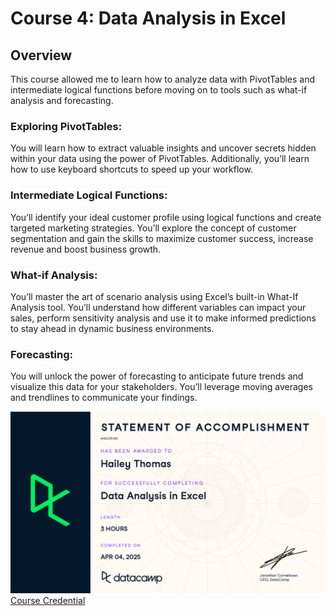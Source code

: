 # Course 4: Data Analysis in Excel

## Overview
This course allowed me to learn how to analyze data with PivotTables and intermediate logical functions before moving on to tools such as what-if analysis and forecasting.

### Exploring PivotTables:
You will learn how to extract valuable insights and uncover secrets hidden within your data using the power of PivotTables. Additionally, you’ll learn how to use keyboard shortcuts to speed up your workflow.

### Intermediate Logical Functions:
You’ll identify your ideal customer profile using logical functions and create targeted marketing strategies. You’ll explore the concept of customer segmentation and gain the skills to maximize customer success, increase revenue and boost business growth.

### What-if Analysis:
You’ll master the art of scenario analysis using Excel’s built-in What-If Analysis tool. You’ll understand how different variables can impact your sales, perform sensitivity analysis and use it to make informed predictions to stay ahead in dynamic business environments.

### Forecasting:
You will unlock the power of forecasting to anticipate future trends and visualize this data for your stakeholders. You’ll leverage moving averages and trendlines to communicate your findings.

![cert](https://github.com/haileyrthomas01/datacamp-excel-fundamentals/blob/main/data-analysis-in-excel/screenshots/dataanalysis.png)
[Course Credential](https://www.datacamp.com/completed/statement-of-accomplishment/course/bd4b79b282a682bb78149603fa4bb2637060cf14)
